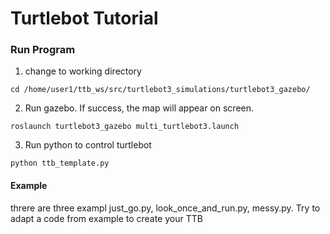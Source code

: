 # Turtlebot Tutorial

### Run Program
1. change to working directory
```
cd /home/user1/ttb_ws/src/turtlebot3_simulations/turtlebot3_gazebo/
```

2. Run gazebo. If success, the map will appear on screen.
```
roslaunch turtlebot3_gazebo multi_turtlebot3.launch
```

3. Run python to control turtlebot
```
python ttb_template.py
```

#### Example
threre are three exampl just_go.py, look_once_and_run.py, messy.py. Try to adapt a code from example to create your TTB